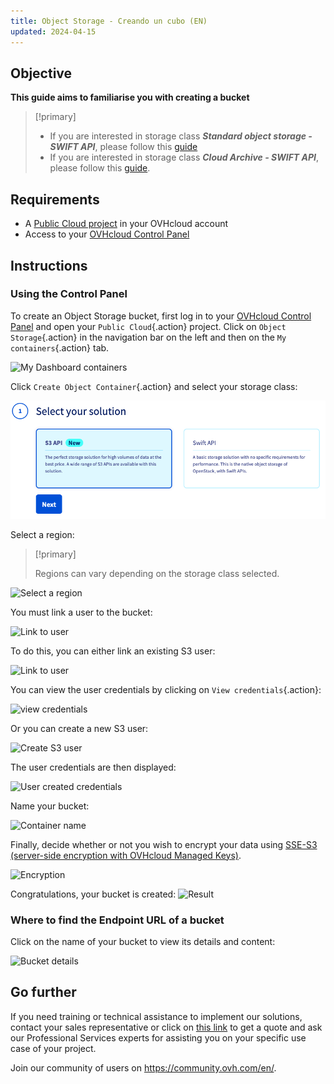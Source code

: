 ```yaml
---
title: Object Storage - Creando un cubo (EN)
updated: 2024-04-15
---
```


## Objective

**This guide aims to familiarise you with creating a bucket**

> [!primary]
>
> - If you are interested in storage class ***Standard object storage - SWIFT API***, please follow this [guide](/pages/storage_and_backup/object_storage/pcs_create_container)
> - If you are interested in storage class ***Cloud Archive - SWIFT API***, please follow this [guide](/pages/storage_and_backup/object_storage/pca_create_container).
>

## Requirements

- A [Public Cloud project](https://www.ovhcloud.com/es-es/public-cloud/) in your OVHcloud account
- Access to your [OVHcloud Control Panel](https://www.ovh.com/auth/?action=gotomanager&from=https://www.ovh.es/&ovhSubsidiary=es)

## Instructions

### Using the Control Panel

To create an Object Storage bucket, first log in to your [OVHcloud Control Panel](https://www.ovh.com/auth/?action=gotomanager&from=https://www.ovh.es/&ovhSubsidiary=es) and open your `Public Cloud`{.action} project. Click on `Object Storage`{.action} in the navigation bar on the left and then on the `My containers`{.action} tab.

![My Dashboard containers](images/highperf-create-container-2022092808185322.png)

Click `Create Object Container`{.action} and select your storage class:

![Select your solution](images/highperf-create-container-20240827.png)

Select a region:

> [!primary]
>
> Regions can vary depending on the storage class selected.
>

![Select a region](images/highperf-create-container-20220928082104424.png)

You must link a user to the bucket:

![Link to user](images/highperf-create-container-20220928082210758.png)

To do this, you can either link an existing S3 user:

![Link to user](images/highperf-create-container-20220928082306958.png)

You can view the user credentials by clicking on `View credentials`{.action}:

![view credentials](images/highperf-create-container-20220928082435427.png)

Or you can create a new S3 user:

![Create S3 user](images/highperf-create-container-20220928082604314.png)

The user credentials are then displayed:

![User created credentials](images/highperf-create-container-20220928082836834.png)

Name your bucket:

![Container name](images/highperf-create-container-20220928082938155.png)

Finally, decide whether or not you wish to encrypt your data using [SSE-S3 (server-side encryption with OVHcloud Managed Keys)](/pages/storage_and_backup/object_storage/s3_encrypt_your_objects_with_sse_c).

![Encryption](images/create-container-encryption.PNG)

Congratulations, your bucket is created:
![Result](images/highperf-create-container-20220928083209650.png)

### Where to find the Endpoint URL of a bucket

Click on the name of your bucket to view its details and content:

![Bucket details](images/highperf-create-container-20220928091433895.png)

## Go further

If you need training or technical assistance to implement our solutions, contact your sales representative or click on [this link](https://www.ovhcloud.com/es-es/professional-services/) to get a quote and ask our Professional Services experts for assisting you on your specific use case of your project.

Join our community of users on <https://community.ovh.com/en/>.
